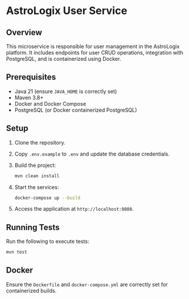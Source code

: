
# AstroLogix User Service

## Overview
This microservice is responsible for user management in the AstroLogix platform. It includes endpoints for user CRUD operations, integration with PostgreSQL, and is containerized using Docker.

## Prerequisites
- Java 21 (ensure `JAVA_HOME` is correctly set)
- Maven 3.8+
- Docker and Docker Compose
- PostgreSQL (or Docker containerized PostgreSQL)

## Setup

1. Clone the repository.
2. Copy `.env.example` to `.env` and update the database credentials.
3. Build the project:
   ```bash
   mvn clean install
   ```

4. Start the services:
   ```bash
   docker-compose up --build
   ```

5. Access the application at `http://localhost:8080`.

## Running Tests
Run the following to execute tests:
```bash
mvn test
```

## Docker
Ensure the `Dockerfile` and `docker-compose.yml` are correctly set for containerized builds.

